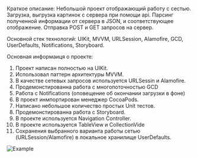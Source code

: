 Краткое описание:
Небольшой проект отображающий работу с сестью. Загрузка, выгрузка картинок c сервера при помощи api.
Парсинг полученной информации от сервера в JSON, и соответствующее отображение. Отправка POST и GET запросов на сервер.

Основной стек технологий: 
UIKit, MVVM, URLSession, Alamofire, GCD, UserDefaults, Notifications, Storyboard. 

Основная информаиця о проекте: 
1. Проект написан полностью на UIKit.
2. Использовал паттерн архитектуры MVVM. 
3. В качестве сетевых запросов используется URLSessin и Alamofire. 
4. Продемонстированна работа с многопоточностью GCD
5. Работа с Notifications (оповещение об окончании загрузки в фоне)
6. В проект инмпортирован менеджер CocoaPods.
7. Написано небольшое количество простых Unit тестов.
8. Продемонстированна работа с Storyboard.
9. В проекте используется Navigation Controller.
10. В проекте используется TableView и CollectionVide 
11. Сохранения выбранного варианта работы сетью (URLSession/Alamofire) в локальное хранилище UserDefaults.

![Example](NetworkProject/Assets.xcassets/Example.dataset/Example.gif)
